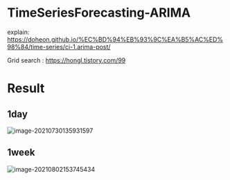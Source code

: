 

# TimeSeriesForecasting-ARIMA

explain: <https://doheon.github.io/%EC%BD%94%EB%93%9C%EA%B5%AC%ED%98%84/time-series/ci-1.arima-post/>

Grid search : <https://hongl.tistory.com/99>


# Result



## 1day



![image-20210730135931597](README.assets/image-20210730135931597.png)





## 1week

![image-20210802153745434](README.assets/image-20210802153745434.png)
